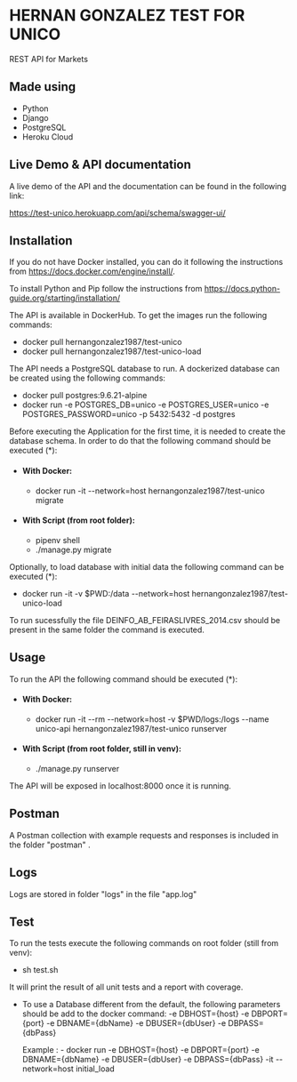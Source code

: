 # HERNAN GONZALEZ TEST FOR UNICO

REST API for Markets

## Made using

 - Python
 - Django 
 - PostgreSQL
 - Heroku Cloud

## Live Demo & API documentation

A live demo of the API and the documentation can be found in the following link:

https://test-unico.herokuapp.com/api/schema/swagger-ui/


## Installation

If you do not have Docker installed, you can do it following the instructions from https://docs.docker.com/engine/install/.

To install Python and Pip follow the instructions from https://docs.python-guide.org/starting/installation/


The API is available in DockerHub. To get the images run the following commands:
 - docker pull hernangonzalez1987/test-unico
 - docker pull hernangonzalez1987/test-unico-load 


The API needs a PostgreSQL database to run. A dockerized database can be created using the following commands:
 - docker pull postgres:9.6.21-alpine
 - docker run -e POSTGRES_DB=unico -e POSTGRES_USER=unico -e POSTGRES_PASSWORD=unico -p 5432:5432 -d postgres


Before executing the Application for the first time, it is needed to create the database schema. In order to do that the following command should be executed (*):

  - #### With Docker:
    - docker run -it --network=host hernangonzalez1987/test-unico migrate

  - #### With Script (from root folder):
    -  pipenv shell
    -  ./manage.py migrate


Optionally, to load database with initial data the following command can be executed (*):

 - docker run -it -v $PWD:/data --network=host hernangonzalez1987/test-unico-load  

To run sucessfully the file DEINFO_AB_FEIRASLIVRES_2014.csv should be present in the same folder the command is executed.


## Usage

To run the API the following command should be executed (*):

  - #### With Docker:
    -  docker run -it --rm --network=host -v $PWD/logs:/logs --name unico-api hernangonzalez1987/test-unico runserver

  - #### With Script (from root folder, still in venv):
    -  ./manage.py runserver

 The API will be exposed in localhost:8000 once it is running. 


## Postman

A Postman collection with example requests and responses is included in the folder "postman" .

## Logs

Logs are stored in folder "logs" in the file "app.log"

## Test

To run the tests execute the following commands on root folder (still from venv):

 - sh test.sh

It will print the result of all unit tests and a report with coverage.







* To use a Database different from the default,  the following parameters should be add to the docker command:
    -e DBHOST={host} 
    -e DBPORT={port} 
    -e DBNAME={dbName} 
    -e DBUSER={dbUser} 
    -e DBPASS={dbPass} 

  Example : - docker run -e DBHOST={host} -e DBPORT={port} -e DBNAME={dbName} -e DBUSER={dbUser} -e DBPASS={dbPass} -it --network=host initial_load 